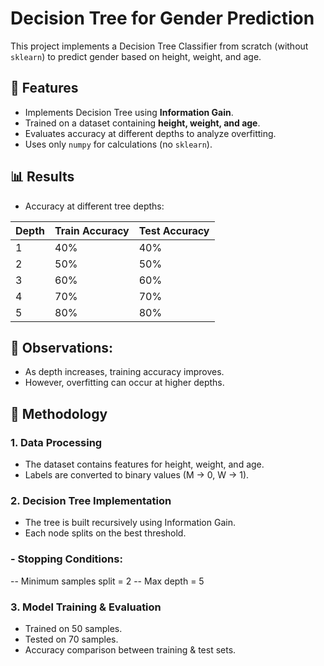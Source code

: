 # Decision Tree for Gender Prediction

This project implements a Decision Tree Classifier from scratch (without `sklearn`) to predict gender based on height, weight, and age.

## 📌 Features
- Implements Decision Tree using **Information Gain**.
- Trained on a dataset containing **height, weight, and age**.
- Evaluates accuracy at different depths to analyze overfitting.
- Uses only `numpy` for calculations (no `sklearn`).

## 📊 Results
- Accuracy at different tree depths:

| Depth | Train Accuracy | Test Accuracy |
|-------|---------------|--------------|
| 1     | 40%           | 40%          |
| 2     | 50%           | 50%          |
| 3     | 60%           | 60%          |
| 4     | 70%           | 70%          |
| 5     | 80%           | 80%          |

## 📌 Observations:

- As depth increases, training accuracy improves.
- However, overfitting can occur at higher depths.

## 📝 Methodology
### 1. Data Processing
- The dataset contains features for height, weight, and age.
- Labels are converted to binary values (M → 0, W → 1).

### 2. Decision Tree Implementation
- The tree is built recursively using Information Gain.
- Each node splits on the best threshold.
### - Stopping Conditions:
-- Minimum samples split = 2
-- Max depth = 5

### 3. Model Training & Evaluation
- Trained on 50 samples.
- Tested on 70 samples.
- Accuracy comparison between training & test sets.
